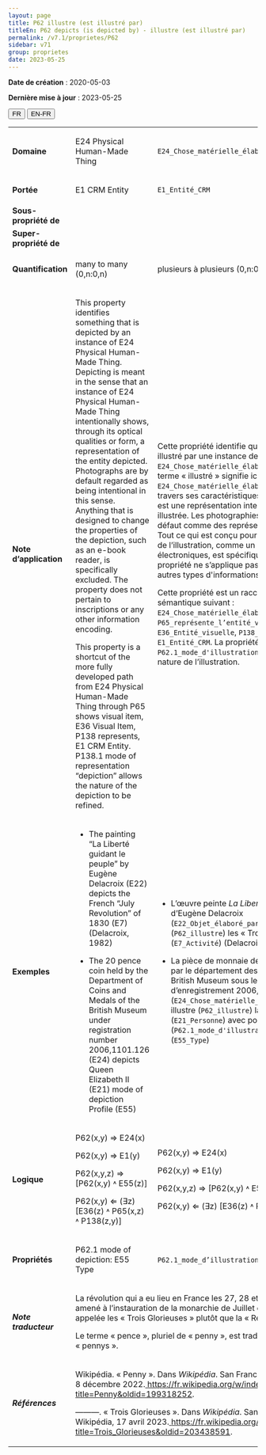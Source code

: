 ```yaml
---
layout: page
title: P62 illustre (est illustré par)
titleEn: P62 depicts (is depicted by) - illustre (est illustré par)
permalink: /v7.1/proprietes/P62
sidebar: v71
group: proprietes
date: 2023-05-25
---
```


**Date de création** : 2020-05-03

**Dernière mise à jour** : 2023-05-25

<div class="lang-buttons">
 <button id="fr" class="activate">FR</button>
 <button id="en-fr">EN-FR</button>
</div>

<table>
<tbody>
<tr>
<td><strong>Domaine</strong></td>
<td class="en">
<p>E24 Physical Human-Made Thing</p>
</td>
<td>
<p><code class="language-plaintext highlighter-rouge">E24_Chose_matérielle_élaborée_par_l’humain</code></p>
</td>
</tr>
<tr>
<td><strong>Portée</strong></td>
<td class="en">
<p>E1 CRM Entity</p>
</td>
<td>
<p><code class="language-plaintext highlighter-rouge">E1_Entité_CRM</code></p>
</td>
</tr>
<tr>
<td><strong>Sous-propriété de</strong></td>
<td class="en">
</td>
<td>
</td>
</tr>
<tr>
<td><strong>Super-propriété de</strong></td>
<td class="en">
</td>
<td>
</td>
</tr>
<tr>
<td><strong>Quantification</strong></td>
<td class="en">
<p>many to many (0,n:0,n)</p>
</td>
<td>
<p>plusieurs à plusieurs (0,n:0,n)</p>
</td>
</tr>
<tr>
<td><strong>Note d’application</strong></td>
<td class="en">
<p>This property identifies something that is depicted by an instance of E24 Physical Human-Made Thing. Depicting is meant in the sense that an instance of E24 Physical Human-Made Thing intentionally shows, through its optical qualities or form, a representation of the entity depicted. Photographs are by default regarded as being intentional in this sense. Anything that is designed to change the properties of the depiction, such as an e-book reader, is specifically excluded. The property does not pertain to inscriptions or any other information encoding.</p>
<p>This property is a shortcut of the more fully developed path from E24 Physical Human-Made Thing through P65 shows visual item, E36 Visual Item, P138 represents, E1 CRM Entity. P138.1 mode of representation “depiction” allows the nature of the depiction to be refined.</p>
</td>
<td>
<p>Cette propriété identifie quelque chose qui est illustré par une instance de <code class="language-plaintext highlighter-rouge">E24_Chose_matérielle_élaborée_par_l’humain</code>. Le terme « illustré » signifie ici qu’une instance de <code class="language-plaintext highlighter-rouge">E24_Chose_matérielle_élaborée_par_l’humain</code>, à travers ses caractéristiques optiques ou sa forme, est une représentation intentionnelle de l’entité illustrée. Les photographies sont considérées par défaut comme des représentations intentionnelles. Tout ce qui est conçu pour changer les propriétés de l’illustration, comme un lecteur de livres électroniques, est spécifiquement exclu. Cette propriété ne s’applique pas aux inscriptions ou autres types d'informations encodées.</p>
<p>Cette propriété est un raccourci du chemin sémantique suivant : <code class="language-plaintext highlighter-rouge">E24_Chose_matérielle_élaborée_par_l’humain</code>, <code class="language-plaintext highlighter-rouge">P65_représente_l’entité_visuelle</code>, <code class="language-plaintext highlighter-rouge">E36_Entité_visuelle</code>, <code class="language-plaintext highlighter-rouge">P138_représente</code>, <code class="language-plaintext highlighter-rouge">E1_Entité_CRM</code>. La propriété <code class="language-plaintext highlighter-rouge">P62.1_mode_d'illustration</code> permet de préciser la nature de l’illustration.</p>
</td>
</tr>
<tr>
<td><strong>Exemples</strong></td>
<td class="en">
<ul>
<li><p>The painting “La Liberté guidant le peuple” by Eugène Delacroix (E22) depicts the French “July Revolution” of 1830 (E7) (Delacroix, 1982)</p>
</li>
<li><p>The 20 pence coin held by the Department of Coins and Medals of the British Museum under registration number 2006,1101.126 (E24) depicts Queen Elizabeth II (E21) mode of depiction Profile (E55)</p>
</li>
</ul>
</td>
<td>
<ul>
<li><p>L’œuvre peinte <em>La Liberté guidant le peuple</em> d’Eugène Delacroix (<code class="language-plaintext highlighter-rouge">E22_Objet_élaboré_par_l’humain</code>) illustre (<code class="language-plaintext highlighter-rouge">P62_illustre</code>) les « Trois Glorieuses » (<code class="language-plaintext highlighter-rouge">E7_Activité</code>) (Delacroix, 1982)</p>
</li>
<li><p>La pièce de monnaie de 20 pennys détenue par le département des pièces et médailles du British Museum sous le numéro d’enregistrement 2006,1101.126 (<code class="language-plaintext highlighter-rouge">E24_Chose_matérielle_élaborée_par_l’humain</code>) illustre (<code class="language-plaintext highlighter-rouge">P62_illustre</code>) la reine Elizabeth II (<code class="language-plaintext highlighter-rouge">E21_Personne</code>) avec pour mode d’illustration (<code class="language-plaintext highlighter-rouge">P62.1_mode_d'illustration</code>) « Profil » (<code class="language-plaintext highlighter-rouge">E55_Type</code>)</p>
</li>
</ul>
</td>
</tr>
<tr>
<td><strong>Logique</strong></td>
<td class="en">
<p>P62(x,y) ⇒ E24(x)</p>
<p>P62(x,y) ⇒ E1(y)</p>
<p>P62(x,y,z) ⇒ [P62(x,y) ˄ E55(z)]</p>
<p>P62(x,y) ⇐ (∃z) [E36(z) ˄ P65(x,z) ˄ P138(z,y)]</p>
</td>
<td>
<p>P62(x,y) ⇒ E24(x)</p>
<p>P62(x,y) ⇒ E1(y)</p>
<p>P62(x,y,z) ⇒ [P62(x,y) ˄ E55(z)]</p>
<p>P62(x,y) ⇐ (∃z) [E36(z) ˄ P65(x,z) ˄ P138(z,y)]</p>
</td>
</tr>
<tr>
<td><strong>Propriétés</strong></td>
<td class="en">
<p>P62.1 mode of depiction: E55 Type</p>
</td>
<td>
<p><code class="language-plaintext highlighter-rouge">P62.1_mode_d’illustration</code> : <code class="language-plaintext highlighter-rouge">E55_Type</code> </p>
</td>
</tr>
<tr>
<td><strong><em>Note traducteur</em></strong></td>
<td colspan="2">
<p>La révolution qui a eu lieu en France les 27, 28 et 29 juillet 1830 et qui a amené à l’instauration de la monarchie de Juillet est généralement appelée les « Trois Glorieuses » plutôt que la « Révolution de Juillet ».</p>
<p>Le terme « pence », pluriel de « penny », est traduit en français par « pennys ».</p>
</td>
</tr>
<tr>
<td><strong><em>Références</em></strong></td>
<td colspan="2">
<p>Wikipédia. « Penny ». Dans <em>Wikipédia</em>. San Francisco, US-CA: Wikipédia, 8 décembre 2022.<a href="https://fr.wikipedia.org/w/index.php?title=Penny&oldid=199318252"><span class="underline"> </span></a><a href="https://fr.wikipedia.org/w/index.php?title=Penny&oldid=199318252"><span class="underline">https://fr.wikipedia.org/w/index.php?title=Penny&oldid=199318252</span></a>.</p>
<p>———. « Trois Glorieuses ». Dans <em>Wikipédia</em>. San Francisco, US-CA: Wikipédia, 17 avril 2023.<a href="https://fr.wikipedia.org/w/index.php?title=Trois_Glorieuses&oldid=203438591"><span class="underline"> </span></a><a href="https://fr.wikipedia.org/w/index.php?title=Trois_Glorieuses&oldid=203438591"><span class="underline">https://fr.wikipedia.org/w/index.php?title=Trois_Glorieuses&oldid=203438591</span></a>.</p>
</td>
</tr>
</tbody>
</table>
